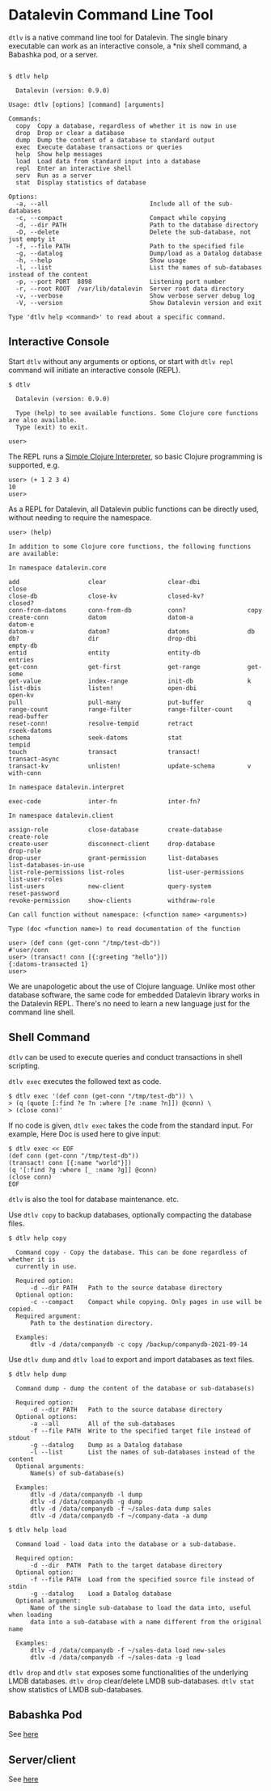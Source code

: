 # Datalevin Command Line Tool

`dtlv` is a native command line tool for Datalevin. The single binary executable
can work as an interactive console, a \*nix shell command, a Babashka pod, or a
server.

```console

$ dtlv help

  Datalevin (version: 0.9.0)

Usage: dtlv [options] [command] [arguments]

Commands:
  copy  Copy a database, regardless of whether it is now in use
  drop  Drop or clear a database
  dump  Dump the content of a database to standard output
  exec  Execute database transactions or queries
  help  Show help messages
  load  Load data from standard input into a database
  repl  Enter an interactive shell
  serv  Run as a server
  stat  Display statistics of database

Options:
  -a, --all                            Include all of the sub-databases
  -c, --compact                        Compact while copying
  -d, --dir PATH                       Path to the database directory
  -D, --delete                         Delete the sub-database, not just empty it
  -f, --file PATH                      Path to the specified file
  -g, --datalog                        Dump/load as a Datalog database
  -h, --help                           Show usage
  -l, --list                           List the names of sub-databases instead of the content
  -p, --port PORT  8898                Listening port number
  -r, --root ROOT  /var/lib/datalevin  Server root data directory
  -v, --verbose                        Show verbose server debug log
  -V, --version                        Show Datalevin version and exit

Type 'dtlv help <command>' to read about a specific command.

```

## Interactive Console

Start `dtlv` without any arguments or options, or start with `dtlv repl` command
will initiate an interactive console (REPL).

```console
$ dtlv

  Datalevin (version: 0.9.0)

  Type (help) to see available functions. Some Clojure core functions are also available.
  Type (exit) to exit.

user>
```
The REPL runs a [Simple Clojure Interpreter](https://github.com/borkdude/sci),
so basic Clojure programming is supported, e.g.

```console
user> (+ 1 2 3 4)
10
user>
```

As a REPL for Datalevin, all Datalevin public
functions can be directly used, without
needing to require the namespace.

```console
user> (help)

In addition to some Clojure core functions, the following functions are available:

In namespace datalevin.core

add                   clear                 clear-dbi             close
close-db              close-kv              closed-kv?            closed?
conn-from-datoms      conn-from-db          conn?                 copy
create-conn           datom                 datom-a               datom-e
datom-v               datom?                datoms                db
db?                   dir                   drop-dbi              empty-db
entid                 entity                entity-db             entries
get-conn              get-first             get-range             get-some
get-value             index-range           init-db               k
list-dbis             listen!               open-dbi              open-kv
pull                  pull-many             put-buffer            q
range-count           range-filter          range-filter-count    read-buffer
reset-conn!           resolve-tempid        retract               rseek-datoms
schema                seek-datoms           stat                  tempid
touch                 transact              transact!             transact-async
transact-kv           unlisten!             update-schema         v
with-conn

In namespace datalevin.interpret

exec-code             inter-fn              inter-fn?

In namespace datalevin.client

assign-role           close-database        create-database       create-role
create-user           disconnect-client     drop-database         drop-role
drop-user             grant-permission      list-databases        list-databases-in-use
list-role-permissions list-roles            list-user-permissions list-user-roles
list-users            new-client            query-system          reset-password
revoke-permission     show-clients          withdraw-role

Can call function without namespace: (<function name> <arguments>)

Type (doc <function name>) to read documentation of the function

user> (def conn (get-conn "/tmp/test-db"))
#'user/conn
user> (transact! conn [{:greeting "hello"}])
{:datoms-transacted 1}
user>
```
We are unapologetic about the use of Clojure language. Unlike most other
database software, the same code for embedded Datalevin library works in the
Datalevin REPL. There's no need to learn a new language just for the command
line shell.

## Shell Command

`dtlv` can be used to execute queries and conduct transactions in shell scripting.

`dtlv exec` executes the followed text as code.

```console
$ dtlv exec '(def conn (get-conn "/tmp/test-db")) \
> (q (quote [:find ?e ?n :where [?e :name ?n]]) @conn) \
> (close conn)'
```

If no code is given, `dtlv exec` takes the code from the standard input.  For example,
Here Doc is used here to give input:

```console
$ dtlv exec << EOF
(def conn (get-conn "/tmp/test-db"))
(transact! conn [{:name "world"}])
(q '[:find ?g :where [_ :name ?g]] @conn)
(close conn)
EOF
```

`dtlv` is also the tool for database maintenance.
etc.

Use `dtlv copy` to backup databases, optionally compacting the database files.

```console
$ dtlv help copy

  Command copy - Copy the database. This can be done regardless of whether it is
  currently in use.

  Required option:
      -d --dir PATH   Path to the source database directory
  Optional option:
      -c --compact    Compact while copying. Only pages in use will be copied.
  Required argument:
      Path to the destination directory.

  Examples:
      dtlv -d /data/companydb -c copy /backup/companydb-2021-09-14
```

Use `dtlv dump` and `dtlv load` to export and import databases as text files.

```console
$ dtlv help dump

  Command dump - dump the content of the database or sub-database(s)

  Required option:
      -d --dir PATH   Path to the source database directory
  Optional options:
      -a --all        All of the sub-databases
      -f --file PATH  Write to the specified target file instead of stdout
      -g --datalog    Dump as a Datalog database
      -l --list       List the names of sub-databases instead of the content
  Optional arguments:
      Name(s) of sub-database(s)

  Examples:
      dtlv -d /data/companydb -l dump
      dtlv -d /data/companydb -g dump
      dtlv -d /data/companydb -f ~/sales-data dump sales
      dtlv -d /data/companydb -f ~/company-data -a dump

$ dtlv help load

  Command load - load data into the database or a sub-database.

  Required option:
      -d --dir  PATH  Path to the target database directory
  Optional option:
      -f --file PATH  Load from the specified source file instead of stdin
      -g --datalog    Load a Datalog database
  Optional argument:
      Name of the single sub-database to load the data into, useful when loading
      data into a sub-database with a name different from the original name

  Examples:
      dtlv -d /data/companydb -f ~/sales-data load new-sales
      dtlv -d /data/companydb -f ~/sales-data -g load
```

`dtlv drop` and `dtlv stat` exposes some functionalities of the underlying LMDB
databases. `dtlv drop` clear/delete LMDB sub-databases. `dtlv stat` show
statistics of LMDB sub-databases.

## Babashka Pod

See [here](https://github.com/juji-io/datalevin#babashka-pod)

## Server/client

See [here](https://github.com/juji-io/datalevin/blob/master/doc/server.md)
